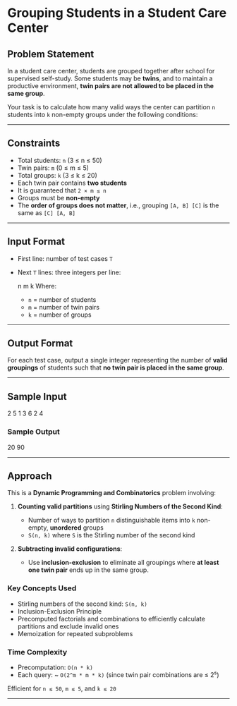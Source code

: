 # Grouping Students in a Student Care Center

## Problem Statement

In a student care center, students are grouped together after school for supervised self-study. Some students may be **twins**, and to maintain a productive environment, **twin pairs are not allowed to be placed in the same group**.

Your task is to calculate how many valid ways the center can partition `n` students into `k` non-empty groups under the following conditions:

---

## Constraints

- Total students: `n` (3 ≤ n ≤ 50)
- Twin pairs: `m` (0 ≤ m ≤ 5)
- Total groups: `k` (3 ≤ k ≤ 20)
- Each twin pair contains **two students**
- It is guaranteed that `2 × m ≤ n`
- Groups must be **non-empty**
- The **order of groups does not matter**, i.e., grouping `[A, B] [C]` is the same as `[C] [A, B]`

---

## Input Format

- First line: number of test cases `T`
- Next `T` lines: three integers per line:

  n m k
  Where:
  - `n` = number of students
  - `m` = number of twin pairs
  - `k` = number of groups

---

## Output Format

For each test case, output a single integer representing the number of **valid groupings** of students such that **no twin pair is placed in the same group**.

---

## Sample Input

2
5 1 3
6 2 4

### Sample Output

20
90

---

## Approach

This is a **Dynamic Programming and Combinatorics** problem involving:

1. **Counting valid partitions** using **Stirling Numbers of the Second Kind**:
   - Number of ways to partition `n` distinguishable items into `k` non-empty, **unordered** groups
   - `S(n, k)` where `S` is the Stirling number of the second kind

2. **Subtracting invalid configurations**:
   - Use **inclusion-exclusion** to eliminate all groupings where **at least one twin pair** ends up in the same group.

### Key Concepts Used

- Stirling numbers of the second kind: `S(n, k)`
- Inclusion-Exclusion Principle
- Precomputed factorials and combinations to efficiently calculate partitions and exclude invalid ones
- Memoization for repeated subproblems

### Time Complexity

- Precomputation: `O(n * k)`
- Each query: ~ `O(2^m * m * k)` (since twin pair combinations are ≤ 2⁵)

Efficient for `n ≤ 50`, `m ≤ 5`, and `k ≤ 20`

---
